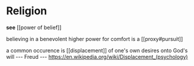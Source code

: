 # Religion

**see** [[power of belief]]

believing in a benevolent higher power for comfort is a [[proxy#pursuit]]

a common occurence is [[displacement]] of one's own desires onto God's will --- Freud --- <https://en.wikipedia.org/wiki/Displacement_(psychology)>
